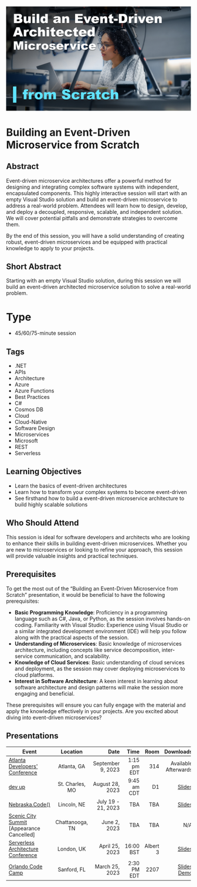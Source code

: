 ![File New: Build a Event-Driven Architected Microservice from Scratch](Thumbnail.png)


# Building an Event-Driven Microservice from Scratch

## Abstract
Event-driven microservice architectures offer a powerful method for designing and integrating complex software systems with independent, encapsulated components. This highly interactive session will start with an empty Visual Studio solution and build an event-driven microservice to address a real-world problem. Attendees will learn how to design, develop, and deploy a decoupled, responsive, scalable, and independent solution. We will cover potential pitfalls and demonstrate strategies to overcome them.

By the end of this session, you will have a solid understanding of creating robust, event-driven microservices and be equipped with practical knowledge to apply to your projects.

## Short Abstract
Starting with an empty Visual Studio solution, during this session we will build an event-driven architected microservice solution to solve a real-world problem.

# Type
* 45/60/75-minute session

## Tags
* .NET
* APIs
* Architecture
* Azure
* Azure Functions
* Best Practices
* C#
* Cosmos DB
* Cloud
* Cloud-Native
* Software Design
* Microservices
* Microsoft
* REST
* Serverless

## Learning Objectives
* Learn the basics of event-driven architectures
* Learn how to transform your complex systems to become event-driven
* See firsthand how to build a event-driven microservice architecture to build highly scalable solutions

## Who Should Attend
This session is ideal for software developers and architects who are looking to enhance their skills in building event-driven microservices. Whether you are new to microservices or looking to refine your approach, this session will provide valuable insights and practical techniques.

## Prerequisites
To get the most out of the “Building an Event-Driven Microservice from Scratch” presentation, it would be beneficial to have the following prerequisites:

- **Basic Programming Knowledge**: Proficiency in a programming language such as C#, Java, or Python, as the session involves hands-on coding.
Familiarity with Visual Studio: Experience using Visual Studio or a similar integrated development environment (IDE) will help you follow along with the practical aspects of the session.
- **Understanding of Microservices**: Basic knowledge of microservices architecture, including concepts like service decomposition, inter-service communication, and scalability.
- **Knowledge of Cloud Services**: Basic understanding of cloud services and deployment, as the session may cover deploying microservices to cloud platforms.
- **Interest in Software Architecture**: A keen interest in learning about software architecture and design patterns will make the session more engaging and beneficial.

These prerequisites will ensure you can fully engage with the material and apply the knowledge effectively in your projects. Are you excited about diving into event-driven microservices?

## Presentations

| Event | Location | Date | Time | Room | Downloads |
|-------|:--------:|-----:|-----:|-----:|----------:|
| [Atlanta Developers' Conference](https://www.atldevcon.com/) | Atlanta, GA | September 9, 2023 | 1:15 pm EDT | 314 | Available Afterwards |
| [dev up](https://www.devupconf.com) | St. Charles, MO | August 28, 2023 | 9:45 am CDT |  D1 | [Slides](Presentations/FileNew-EventDrivenArchitectedMicroservice_DevUp.pdf) |
| [Nebraska.Code()](https://nebraskacode.amegala.com/) | Lincoln, NE | July 19 - 21, 2023 | TBA | TBA | [Slides](Presentations/FileNew-EventDrivenArchitectedMicroservice-NebraskaCode.pdf) |
| [Scenic City Summit](https://sceniccitysummit.com/) [Appearance Cancelled] | Chattanooga, TN | June 2, 2023 | TBA | TBA | N/A |
| [Serverless Architecture Conference](https://serverless-architecture.io/london/) | London, UK | April 25, 2023 | 16:00 BST | Albert 3 | [Slides](https://github.com/TaleLearnCode/FileNew-EventDrivenArchitectedMicroservice/blob/main/Presentations/FileNew-EventDrivenArchitectedMicroservice_SACLondon.pdf) |
| [Orlando Code Camp](https://orlandocodecamp.com/) | Sanford, FL | March 25, 2023 | 2:30 PM EDT | 2207 | [Slides](https://github.com/TaleLearnCode/FileNew-EventDrivenArchitectedMicroservice/blob/main/Presentations/FileNew-EventDrivenArchitectedMicroservice-Orlando.pdf) [Demo](https://github.com/TaleLearnCode/FileNew-EventDrivenArchitectedMicroservice/tree/main/Demos/MoveIn) | 
